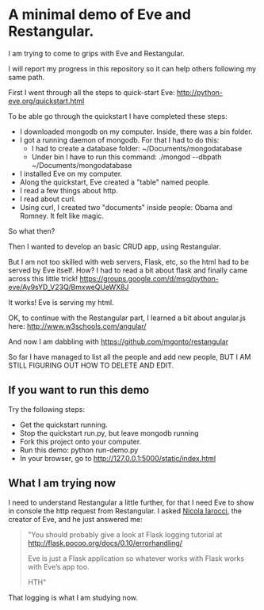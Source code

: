 A minimal demo of Eve and Restangular.
======================================

I am trying to come to grips with Eve and Restangular.

I will report my progress in this repository so it can help others following my same path.

First I went through all the steps to quick-start Eve: http://python-eve.org/quickstart.html

To be able go through the quickstart I have completed these steps:

  - I downloaded mongodb on my computer. Inside, there was a bin folder.
  - I got a running daemon of mongodb. For that I had to do this: 
      - I had to create a database folder: ~/Documents/mongodatabase
      - Under bin I have to run this command:  ./mongod --dbpath ~/Documents/mongodatabase
  - I installed Eve on my computer.
  - Along the quickstart, Eve created a "table" named people.
  - I read a few things about http.
  - I read about curl.
  - Using curl, I created two "documents" inside people: Obama and Romney. 
    It felt like magic.

So what then?

Then I wanted to develop an basic CRUD app, using Restangular.

But I am not too skilled with web servers, Flask, etc, so the html had to be served by Eve itself. How? I had to read a bit about flask and finally came across this little trick! https://groups.google.com/d/msg/python-eve/Ay9sYD_V23Q/BmxweQUeWX8J

It works! Eve is serving my html.

OK, to continue with the Restangular part, I learned a bit about angular.js here: http://www.w3schools.com/angular/

And now I am dabbling with https://github.com/mgonto/restangular

So far I have managed to list all the people and add new people, BUT I AM STILL FIGURING OUT HOW TO DELETE AND EDIT. 

If you want to run this demo
-----------------------------

Try the following steps:

  - Get the quickstart running.
  - Stop the quickstart run.py, but leave mongodb running
  - Fork this project onto your computer.
  - Run this demo:   python run-demo.py 
  - In your browser, go to http://127.0.0.1:5000/static/index.html

What I am trying now
---------------------

I need to understand Restangular a little further, for that I need Eve to show in console the http request from Restangular. I asked [Nicola Iarocci](https://github.com/nicolaiarocci), the creator of Eve, and he just answered me:

> "You should probably give a look at Flask logging tutorial at 
>  http://flask.pocoo.org/docs/0.10/errorhandling/  
>
>  Eve is just a Flask application so whatever works with Flask works 
>  with Eve’s app too.
>
>  HTH"

That logging is what I am studying now.

